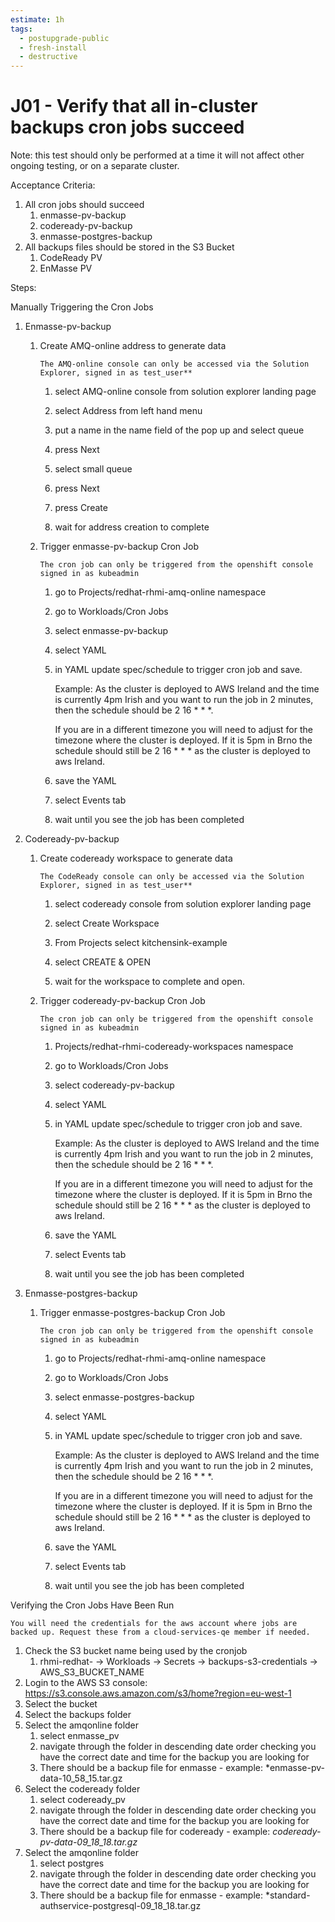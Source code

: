 ```yaml
---
estimate: 1h
tags:
  - postupgrade-public
  - fresh-install
  - destructive
---
```


# J01 - Verify that all in-cluster backups cron jobs succeed

Note: this test should only be performed at a time it will not affect other ongoing testing, or on a separate cluster.

Acceptance Criteria:

1. All cron jobs should succeed
   1. enmasse-pv-backup
   2. codeready-pv-backup
   3. enmasse-postgres-backup
2. All backups files should be stored in the S3 Bucket
   1. CodeReady PV
   2. EnMasse PV

Steps:

Manually Triggering the Cron Jobs

1. Enmasse-pv-backup

   1. Create AMQ-online address to generate data

      `The AMQ-online console can only be accessed via the Solution Explorer, signed in as test_user**`

      1. select AMQ-online console from solution explorer landing page

      2. select Address from left hand menu

      3. put a name in the name field of the pop up and select queue

      4. press Next

      5. select small queue

      6. press Next

      7. press Create

      8. wait for address creation to complete

   2. Trigger enmasse-pv-backup Cron Job

      `The cron job can only be triggered from the openshift console signed in as kubeadmin`

      1. go to Projects/redhat-rhmi-amq-online namespace

      2. go to Workloads/Cron Jobs

      3. select enmasse-pv-backup

      4. select YAML

      5. in YAML update spec/schedule to trigger cron job and save.

         Example: As the cluster is deployed to AWS Ireland and the time is currently 4pm Irish and you want to run the job in 2 minutes, then the schedule should be 2 16 \* \* \*.

         If you are in a different timezone you will need to adjust for the timezone where the cluster is deployed. If it is 5pm in Brno the schedule should still be 2 16 \* \* \* as the cluster is deployed to aws Ireland.

      6. save the YAML

      7. select Events tab

      8. wait until you see the job has been completed

2. Codeready-pv-backup

   1. Create codeready workspace to generate data

      `The CodeReady console can only be accessed via the Solution Explorer, signed in as test_user**`

      1. select codeready console from solution explorer landing page

      2. select Create Workspace

      3. From Projects select kitchensink-example

      4. select CREATE & OPEN

      5. wait for the workspace to complete and open.

   2. Trigger codeready-pv-backup Cron Job

      `The cron job can only be triggered from the openshift console signed in as kubeadmin`

      1. Projects/redhat-rhmi-codeready-workspaces namespace

      2. go to Workloads/Cron Jobs

      3. select codeready-pv-backup

      4. select YAML

      5. in YAML update spec/schedule to trigger cron job and save.

         Example: As the cluster is deployed to AWS Ireland and the time is currently 4pm Irish and you want to run the job in 2 minutes, then the schedule should be 2 16 \* \* \*.

         If you are in a different timezone you will need to adjust for the timezone where the cluster is deployed. If it is 5pm in Brno the schedule should still be 2 16 \* \* \* as the cluster is deployed to aws Ireland.

      6. save the YAML

      7. select Events tab

      8. wait until you see the job has been completed

3. Enmasse-postgres-backup

   1. Trigger enmasse-postgres-backup Cron Job

      `The cron job can only be triggered from the openshift console signed in as kubeadmin`

      1. go to Projects/redhat-rhmi-amq-online namespace

      2. go to Workloads/Cron Jobs

      3. select enmasse-postgres-backup

      4. select YAML

      5. in YAML update spec/schedule to trigger cron job and save.

         Example: As the cluster is deployed to AWS Ireland and the time is currently 4pm Irish and you want to run the job in 2 minutes, then the schedule should be 2 16 \* \* \*.

         If you are in a different timezone you will need to adjust for the timezone where the cluster is deployed. If it is 5pm in Brno the schedule should still be 2 16 \* \* \* as the cluster is deployed to aws Ireland.

      6. save the YAML

      7. select Events tab

      8. wait until you see the job has been completed

Verifying the Cron Jobs Have Been Run

    You will need the credentials for the aws account where jobs are backed up. Request these from a cloud-services-qe member if needed.

1. Check the S3 bucket name being used by the cronjob
   1. rhmi-redhat-<product> -> Workloads -> Secrets -> backups-s3-credentials -> AWS_S3_BUCKET_NAME
2. Login to the AWS S3 console: https://s3.console.aws.amazon.com/s3/home?region=eu-west-1
3. Select the bucket
4. Select the backups folder
5. Select the amqonline folder
   1. select enmasse_pv
   2. navigate through the folder in descending date order checking you have the correct date and time for the backup you are looking for
   3. There should be a backup file for enmasse - example: \*enmasse-pv-data-10_58_15.tar.gz
6. Select the codeready folder
   1. select codeready_pv
   2. navigate through the folder in descending date order checking you have the correct date and time for the backup you are looking for
   3. There should be a backup file for codeready - example: _codeready-pv-data-09_18_18.tar.gz_
7. Select the amqonline folder
   1. select postgres
   2. navigate through the folder in descending date order checking you have the correct date and time for the backup you are looking for
   3. There should be a backup file for enmasse - example: \*standard-authservice-postgresql-09_18_18.tar.gz
